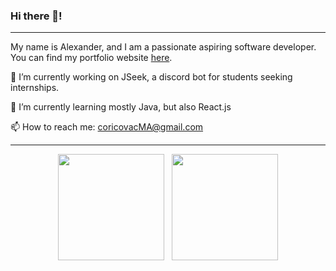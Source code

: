 ### Hi there 👋!

---

My name is Alexander, and I am a passionate aspiring software developer. You can find my portfolio website [here](https://alexmcori.herokuapp.com).


🔭 I’m currently working on JSeek, a discord bot for students seeking internships.
 
 
🌱 I’m currently learning mostly Java, but also React.js
 
 
📫 How to reach me: coricovacMA@gmail.com

---

<div align="center">
<img src="https://github-readme-stats.vercel.app/api/top-langs/?username=CoricovMA&theme=tokyonight&layout=compact&hide=css" height="170" />&nbsp;&nbsp;&nbsp;<img src="https://github-readme-stats.vercel.app/api?username=CoricovMA&theme=tokyonight&show_icons=true" height="170" />
</div>


